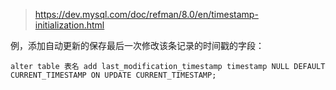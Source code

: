 > <https://dev.mysql.com/doc/refman/8.0/en/timestamp-initialization.html>

例，添加自动更新的保存最后一次修改该条记录的时间戳的字段：

    alter table 表名 add last_modification_timestamp timestamp NULL DEFAULT CURRENT_TIMESTAMP ON UPDATE CURRENT_TIMESTAMP;
